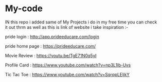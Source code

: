 # My-code

IN this repo i added same of My Projects i do in my free time
you can check it out thrm 
as well as this is link of website i take inspiration :-

pride login :
http://app.prideeducare.com/login

pride home page :
https://prideeducare.com/

Movie Review :
https://youtu.be/TgE71N0q5yI

Profile Card :
https://www.youtube.com/watch?v=np3L1lb-Uvs

Tic Tac Toe :
https://www.youtube.com/watch?v=SqrppLEljkY
